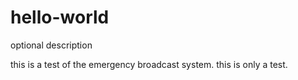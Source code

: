 # hello-world
optional description

this is a test of the emergency broadcast system.  this is only a test.
